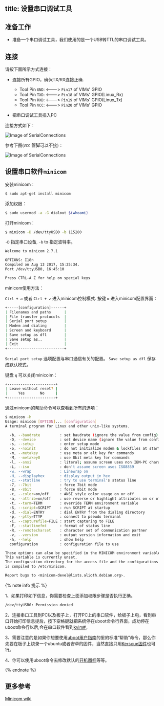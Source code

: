 title: 设置串口调试工具
---

## 准备工作
* 准备一个串口调试工具，我们使用的是一个USB转TTL的串口调试工具。

## 连接
请按下面所示方式连接：

* 连接所有GPIO，确保TX/RX连接正确.
  * Tool Pin `GND`: <---> `Pin17` of VIMs' GPIO
  * Tool Pin `TXD`: <---> `Pin18` of VIMs' GPIO(Linux_Rx)
  * Tool Pin `RXD`: <---> `Pin19` of VIMs' GPIO(Linux_Tx)
  * Tool Pin `VCC`: <---> `Pin20` of VIMs' GPIO

* 把串口调试工具插入PC

连接方式如下：

![Image of SerialConnections](/images/vim1/SerialConnections_3Pin.jpg)

参考下图(`VCC` 管脚可以不接)：

![Image of SerialConnections](/images/vim1/SerialConnections.jpg)


## 设置串口软件`minicom`

安装minicom：

```bash
$ sudo apt-get install minicom
```

添加权限：

```bash
$ sudo usermod -a -G dialout $(whoami)
```

打开minicom：

```bash
$ minicom -D /dev/ttyUSB0 -b 115200
```

`-D` 指定串口设备, `-b` to 指定波特率。

```bash
Welcome to minicom 2.7.1

OPTIONS: I18n
Compiled on Aug 13 2017, 15:25:34.
Port /dev/ttyUSB0, 16:45:10

Press CTRL-A Z for help on special keys
```
minicom使用方法：

`Ctrl + a` 或者 `Ctrl + z` 进入minicom控制模式. 按键 `o` 进入minicom配置界面：

```bash
+-----[configuration]------+
| Filenames and paths      |
| File transfer protocols  |
| Serial port setup        |
| Modem and dialing        |
| Screen and keyboard      |
| Save setup as dfl        |
| Save setup as..          |
| Exit                     |
+--------------------------+

```

`Serial port setup` 选项配置与串口通信有关的配置。
`Save setup as dfl` 保存成默认模式。

键盘 `q` 可以关闭minicoim：

```bash
+----------------------+
| Leave without reset? |
|     Yes       No     |
+----------------------+
```

通过minicom的帮助命令可以查看到所有的选项：

```bash
$ minicom -h
Usage: minicom [OPTION]... [configuration]
A terminal program for Linux and other unix-like systems.

  -b, --baudrate         : set baudrate (ignore the value from config)
  -D, --device           : set device name (ignore the value from config)
  -s, --setup            : enter setup mode
  -o, --noinit           : do not initialize modem & lockfiles at startup
  -m, --metakey          : use meta or alt key for commands
  -M, --metakey8         : use 8bit meta key for commands
  -l, --ansi             : literal; assume screen uses non IBM-PC character set
  -L, --iso              : don't assume screen uses ISO8859
  -w, --wrap             : Linewrap on
  -H, --displayhex       : display output in hex
  -z, --statline         : try to use terminal's status line
  -7, --7bit             : force 7bit mode
  -8, --8bit             : force 8bit mode
  -c, --color=on/off     : ANSI style color usage on or off
  -a, --attrib=on/off    : use reverse or highlight attributes on or off
  -t, --term=TERM        : override TERM environment variable
  -S, --script=SCRIPT    : run SCRIPT at startup
  -d, --dial=ENTRY       : dial ENTRY from the dialing directory
  -p, --ptty=TTYP        : connect to pseudo terminal
  -C, --capturefile=FILE : start capturing to FILE
  -F, --statlinefmt      : format of status line
  -R, --remotecharset    : character set of communication partner
  -v, --version          : output version information and exit
  -h, --help             : show help
  configuration          : configuration file to use

These options can also be specified in the MINICOM environment variable.
This variable is currently unset.
The configuration directory for the access file and the configurations
is compiled to /etc/minicom.

Report bugs to <minicom-devel@lists.alioth.debian.org>.

```

{% note info 提示 %}

1、如果打印如下信息，你需要检查上面添加权限步骤是否执行正确。

```bash
/dev/ttyUSB0: Permission denied
```

2、连接串口工具到PC以及板子上，打开PC上的串口软件，给板子上电，看到串口开始打印信息提后，按下空格键就把系统停在uboot命令行界面。成功停在uboot命令行以后,会在串口软件看到[kvim#](/zh-cn/vim1/UBootUsage.html)。

3、需要注意的是如果你想要使用[uboot用户指南](/zh-cn/vim1/UBootUsage.html)的里的标准“帮助”命令，那么你先要在板子上烧录一个ubuntu或者安卓的固件，当然直接只用[Kerscue固件](https://dl.khadas.com/Firmware/Krescue/images/)也可行。

4、你可以使用uboot命令去修改默认的[开机图标](/zh-cn/vim1/BuildBootLogoForUboot.html)等等。

{% endnote %}

## 更多参考
[Minicom wiki](https://en.wikipedia.org/wiki/Minicom)
